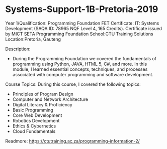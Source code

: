 # Systems-Support-1B-Pretoria-2019
Year 1/Qualification: Programming Foundation FET Certificate: IT: Systems Development (SAQA ID: 78965 NQF Level 4, 165 Credits). Certificate issued by MICT SETA Programming Foundation School:CTU Training Solutions Location:Pretoria, Gauteng

Description:
- During the Programming Foundation we covered the fundamentals of programming using Python, JAVA, HTML 5, C#, and more. In this module, I learned essential concepts, techniques, and processes associated with computer programming and software development.

Course Topics:
During this course, I covered the following topics:

- Principles of Program Design
- Computer and Network Architecture
- Digital Literacy & Proficiency
- Basic Programming
- Core Web Development
- Robotics Development
- Ethics & Cybernetics
- Cloud Fundamentals

Readmore: https://ctutraining.ac.za/programming-information-2/
